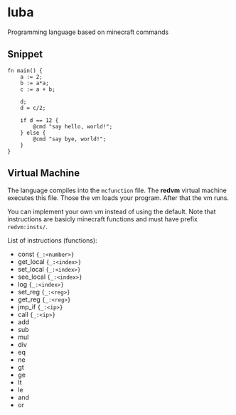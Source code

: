 # luba
Programming language based on minecraft commands

## Snippet

``` luba
fn main() {
    a := 2;
    b := a*a;
    c := a + b;

    d;
    d = c/2;

    if d == 12 {
        @cmd "say hello, world!";
    } else {
        @cmd "say bye, world!";
    }
}
```

## Virtual Machine

The language compiles into the `mcfunction` file.
The **redvm** virtual machine executes this file.
Those the vm loads your program.
After that the vm runs.

You can implement your own vm instead of using the default.
Note that instructions are basicly minecraft functions and
must have prefix `redvm:insts/`.

List of instructions (functions):
- const     `{_:<number>}`
- get_local `{_:<index>}`
- set_local `{_:<index>}`
- see_local `{_:<index>}`
- log       `{_:<index>}`
- set_reg   `{_:<reg>}`
- get_reg   `{_:<reg>}`
- jmp_if    `{_:<ip>}`
- call      `{_:<ip>}`
- add
- sub
- mul
- div
- eq
- ne
- gt
- ge
- lt
- le
- and
- or

